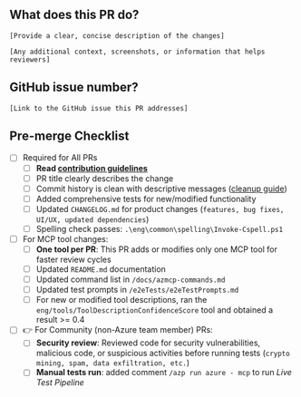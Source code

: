 ## What does this PR do?
`[Provide a clear, concise description of the changes]`

`[Any additional context, screenshots, or information that helps reviewers]`

## GitHub issue number?
`[Link to the GitHub issue this PR addresses]`

## Pre-merge Checklist

- [ ] Required for All PRs
    - [ ] **Read [contribution guidelines](https://github.com/Azure/azure-mcp/blob/main/CONTRIBUTING.md)**
    - [ ] PR title clearly describes the change
    - [ ] Commit history is clean with descriptive messages ([cleanup guide](https://github.com/Azure/azure-powershell/blob/master/documentation/development-docs/cleaning-up-commits.md))
    - [ ] Added comprehensive tests for new/modified functionality
    - [ ] Updated `CHANGELOG.md` for product changes (`features, bug fixes, UI/UX, updated dependencies`)
    - [ ] Spelling check passes: `.\eng\common\spelling\Invoke-Cspell.ps1`
- [ ] For MCP tool changes:
    - [ ] **One tool per PR**: This PR adds or modifies only one MCP tool for faster review cycles
    - [ ] Updated `README.md` documentation
    - [ ] Updated command list in `/docs/azmcp-commands.md`
    - [ ] Updated test prompts in `/e2eTests/e2eTestPrompts.md`
    - [ ] For new or modified tool descriptions, ran the `eng/tools/ToolDescriptionConfidenceScore` tool and obtained a result >= 0.4
- [ ] 👉 For Community (non-Azure team member) PRs:
    - [ ] **Security review**: Reviewed code for security vulnerabilities, malicious code, or suspicious activities before running tests (`crypto mining, spam, data exfiltration, etc.`)
    - [ ] **Manual tests run**: added comment `/azp run azure - mcp` to run *Live Test Pipeline*
